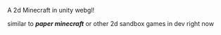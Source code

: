 A 2d Minecraft in unity webgl!

similar to ***paper minecraft*** or other 2d sandbox games
in dev right now
